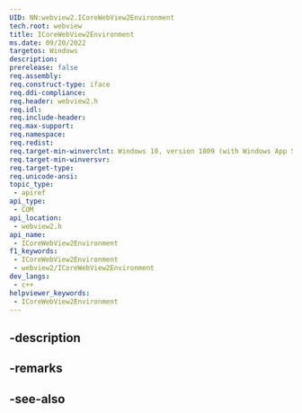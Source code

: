```yaml
---
UID: NN:webview2.ICoreWebView2Environment
tech.root: webview
title: ICoreWebView2Environment
ms.date: 09/20/2022
targetos: Windows
description: 
prerelease: false
req.assembly: 
req.construct-type: iface
req.ddi-compliance: 
req.header: webview2.h
req.idl: 
req.include-header: 
req.max-support: 
req.namespace: 
req.redist: 
req.target-min-winverclnt: Windows 10, version 1809 (with Windows App SDK 1.1 or later)
req.target-min-winversvr: 
req.target-type: 
req.unicode-ansi: 
topic_type:
 - apiref
api_type:
 - COM
api_location:
 - webview2.h
api_name:
 - ICoreWebView2Environment
f1_keywords:
 - ICoreWebView2Environment
 - webview2/ICoreWebView2Environment
dev_langs:
 - c++
helpviewer_keywords:
 - ICoreWebView2Environment
---
```


## -description

## -remarks

## -see-also

